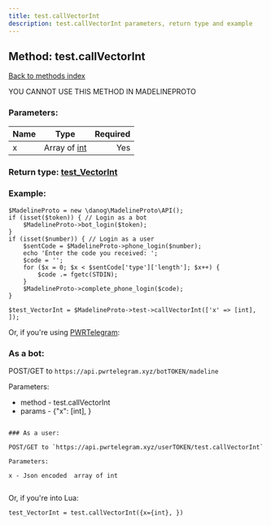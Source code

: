 ```yaml
---
title: test.callVectorInt
description: test.callVectorInt parameters, return type and example
---
```

## Method: test.callVectorInt  
[Back to methods index](index.md)


YOU CANNOT USE THIS METHOD IN MADELINEPROTO


### Parameters:

| Name     |    Type       | Required |
|----------|:-------------:|---------:|
|x|Array of [int](../types/int.md) | Yes|


### Return type: [test\_VectorInt](../types/test_VectorInt.md)

### Example:


```
$MadelineProto = new \danog\MadelineProto\API();
if (isset($token)) { // Login as a bot
    $MadelineProto->bot_login($token);
}
if (isset($number)) { // Login as a user
    $sentCode = $MadelineProto->phone_login($number);
    echo 'Enter the code you received: ';
    $code = '';
    for ($x = 0; $x < $sentCode['type']['length']; $x++) {
        $code .= fgetc(STDIN);
    }
    $MadelineProto->complete_phone_login($code);
}

$test_VectorInt = $MadelineProto->test->callVectorInt(['x' => [int], ]);
```

Or, if you're using [PWRTelegram](https://pwrtelegram.xyz):

### As a bot:

POST/GET to `https://api.pwrtelegram.xyz/botTOKEN/madeline`

Parameters:

* method - test.callVectorInt
* params - {"x": [int], }

```

### As a user:

POST/GET to `https://api.pwrtelegram.xyz/userTOKEN/test.callVectorInt`

Parameters:

x - Json encoded  array of int


```

Or, if you're into Lua:

```
test_VectorInt = test.callVectorInt({x={int}, })
```

